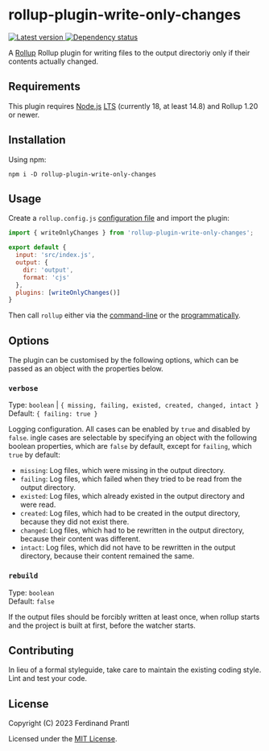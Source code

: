 # rollup-plugin-write-only-changes

[![Latest version](https://img.shields.io/npm/v/rollup-plugin-write-only-changes)
 ![Dependency status](https://img.shields.io/librariesio/release/npm/rollup-plugin-write-only-changes)
](https://www.npmjs.com/package/rollup-plugin-write-only-changes)

A [Rollup]  Rollup plugin for writing files to the output directoriy only if their contents actually changed.

## Requirements

This plugin requires [Node.js] [LTS] (currently 18, at least 14.8) and Rollup 1.20 or newer.

## Installation

Using npm:

    npm i -D rollup-plugin-write-only-changes

## Usage

Create a `rollup.config.js` [configuration file] and import the plugin:

```js
import { writeOnlyChanges } from 'rollup-plugin-write-only-changes';

export default {
  input: 'src/index.js',
  output: {
    dir: 'output',
    format: 'cjs'
  },
  plugins: [writeOnlyChanges()]
}
```

Then call `rollup` either via the [command-line] or the [programmatically].

## Options

The plugin can be customised by the following options, which can be passed as an object with the properties below.

### `verbose`

Type: `boolean` | `{ missing, failing, existed, created, changed, intact }`<br>
Default: `{ failing: true }`

Logging configuration. All cases can be enabled by `true` and disabled
by `false`. ingle cases are selectable by specifying an object with
the following boolean properties, which are `false` by default,
except for `failing`, which `true` by default:

  * `missing`: Log files, which were missing in the output directory.
  * `failing`: Log files, which failed when they tried to be read from the output directory.
  * `existed`: Log files, which already existed in the output directory and were read.
  * `created`: Log files, which had to be created in the output directory,
               because they did not exist there.
  * `changed`: Log files, which had to be rewritten in the output directory,
               because their content was different.
  * `intact`:  Log files, which did not have to be rewritten in the output directory,
               because their content remained the same.

### `rebuild`

Type: `boolean`<br>
Default: `false`

If the output files should be forcibly written at least once, when rollup
starts and the project is built at first, before the watcher starts.

## Contributing

In lieu of a formal styleguide, take care to maintain the existing coding style. Lint and test your code.

## License

Copyright (C) 2023 Ferdinand Prantl

Licensed under the [MIT License].

[MIT License]: http://en.wikipedia.org/wiki/MIT_License
[Rollup]: https://rollupjs.org/
[Node.js]: https://nodejs.org/
[LTS]: https://github.com/nodejs/Release
[configuration file]: https://www.rollupjs.org/guide/en/#configuration-files
[command-line]: https://www.rollupjs.org/guide/en/#command-line-reference
[programmatically]: https://www.rollupjs.org/guide/en/#javascript-api
